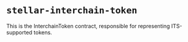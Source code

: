 # `stellar-interchain-token`

This is the InterchainToken contract, responsible for representing ITS-supported tokens.
